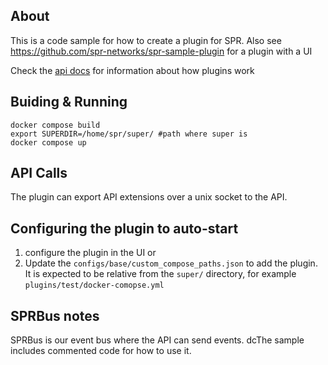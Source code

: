 ## About

This is a code sample for how to create a plugin for SPR.
Also see https://github.com/spr-networks/spr-sample-plugin for a plugin with a UI

Check the [api docs](https://www.supernetworks.org/pages/docs/apis/overview#api-plugins) for information about how plugins work

## Buiding & Running

```
docker compose build
export SUPERDIR=/home/spr/super/ #path where super is
docker compose up
```

## API Calls

The plugin can export API extensions over a unix socket to the API.

## Configuring the plugin to auto-start

1. configure the plugin in the UI or 
2. Update the `configs/base/custom_compose_paths.json` to add the plugin. It is expected to be relative from the `super/` directory, for example `plugins/test/docker-comopse.yml`


## SPRBus notes

SPRBus is our event bus where the API can send events.
dcThe sample includes commented code for how to use it.
